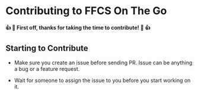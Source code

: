 # Contributing to FFCS On The Go

**:+1: :tada: First off, thanks for taking the time to contribute! :tada: :+1:**

## Starting to Contribute

-   Make sure you create an issue before sending PR. Issue can be anything a bug or a feature request.

-   Wait for someone to assign the issue to you before you start working on it.
